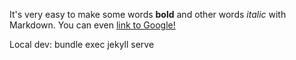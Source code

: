 It's very easy to make some words **bold** and other words *italic* with Markdown. You can even [link to Google!](http://google.com)

Local dev: bundle exec jekyll serve